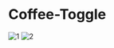 # Coffee-Toggle
 
 ![1](https://user-images.githubusercontent.com/56477695/172142144-afa4a655-e5e5-49f4-87c7-5ad9e8034b1b.png)
![2](https://user-images.githubusercontent.com/56477695/172142159-38b3a3d0-3346-4eff-add8-064d6e20b8a5.png)
